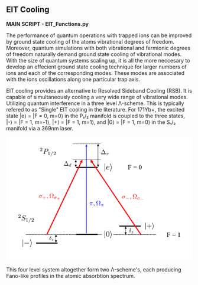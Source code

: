 
## EIT Cooling 

**MAIN SCRIPT - EIT_Functions.py**

The performance of quantum operations with trapped ions can be improved by ground state cooling of the atoms vibrational degrees of freedom. Moreover, quantum simulations with both vibrational and fermionic degrees
of freedom naturally demand ground state cooling of vibrational modes. With the size of quantum systems scaling up, it is all the more neccesary to develop an effecient ground state cooling technique for larger numbers of ions and each of the corresponding modes. These modes are associated with the ions oscillations along one particular trap axis. 

EIT cooling provides an alternative to Resolved Sideband Cooling (RSB). It is capable of simultaneously cooling a very wide range of vibrational modes. Utilizing quantum interference in a three level Λ-scheme. This 
is typically refered to as "Single" EIT cooling in the literature. For 171Yb+, the excited state |e⟩ = |F = 0, m=0⟩ in the P₁/₂ manifold is coupled to the three states, |-⟩ = |F = 1, m=-1⟩, |+⟩ = |F = 1, m=1⟩, and |0⟩ = |F = 1, m=0⟩
in the S₁/₂ manifold via a 369nm laser. 

![Energy Level Diagram](./images/EIT_Elevels.PNG)

This four level system altogether form two Λ-scheme's, each producing Fano-like profiles in the atomic absorbtion spectrum.


